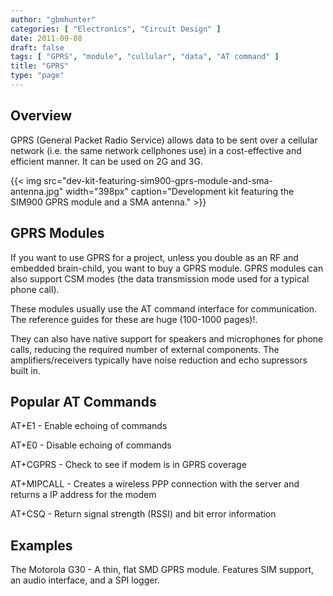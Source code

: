 ```yaml
---
author: "gbmhunter"
categories: [ "Electronics", "Circuit Design" ]
date: 2011-09-08
draft: false
tags: [ "GPRS", "module", "cullular", "data", "AT command" ]
title: "GPRS"
type: "page"
---
```


## Overview

GPRS (General Packet Radio Service) allows data to be sent over a cellular network (i.e. the same network cellphones use) in a cost-effective and efficient manner. It can be used on 2G and 3G.

{{< img src="dev-kit-featuring-sim900-gprs-module-and-sma-antenna.jpg" width="398px" caption="Development kit featuring the SIM900 GPRS module and a SMA antenna."  >}}

## GPRS Modules

If you want to use GPRS for a project, unless you double as an RF and embedded brain-child, you want to buy a GPRS module. GPRS modules can also support CSM modes (the data transmission mode used for a typical phone call).

These modules usually use the AT command interface for communication. The reference guides for these are huge (100-1000 pages)!.

They can also have native support for speakers and microphones for phone calls, reducing the required number of external components. The amplifiers/receivers typically have noise reduction and echo supressors built in.

## Popular AT Commands

AT+E1 - Enable echoing of commands  

AT+E0 - Disable echoing of commands  

AT+CGPRS - Check to see if modem is in GPRS coverage  

AT+MIPCALL - Creates a wireless PPP connection with the server and returns a IP address for the modem  

AT+CSQ - Return signal strength (RSSI) and bit error information

## Examples

The Motorola G30 - A thin, flat SMD GPRS module. Features SIM support, an audio interface, and a SPI logger.
